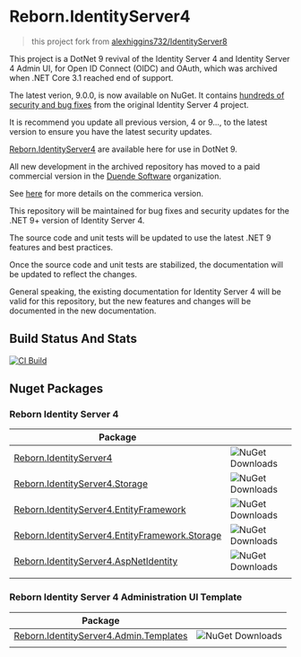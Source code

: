 # Reborn.IdentityServer4

> this project fork from [alexhiggins732/IdentityServer8](https://github.com/alexhiggins732/IdentityServer8)


This project is a DotNet 9 revival of the Identity Server 4 and Identity Server 4 Admin UI, for Open ID Connect (OIDC) and OAuth, which was archived when .NET Core 3.1 reached end of support.

The latest verion, 9.0.0, is now available on NuGet. It contains [hundreds of security and bug fixes](https://github.com/iamshen/Reborn.IdentityServer4/blob/master/docs/CHANGELOG.md) from the original Identity Server 4 project.

It is recommend you update all previous version, 4 or 9..., to the latest version to ensure you have the latest security updates. 

[Reborn.IdentityServer4](https://www.nuget.org/packages?q=Reborn.IdentityServer4) are available here for use in DotNet 9.

All new development in the archived repository has moved to a paid commercial version in the [Duende Software](https://github.com/duendesoftware) organization. 

See [here](https://duendesoftware.com/products/identityserver) for more details on the commerica version.

This repository will be maintained for bug fixes and security updates for the .NET 9+ version of Identity Server 4.

The source code and unit tests will be updated to use the latest .NET 9 features and best practices.

Once the source code and unit tests are stabilized, the documentation will be updated to reflect the changes.

General speaking, the existing documentation for Identity Server 4 will be valid for this repository, but the new features and changes will be documented in the new documentation.


## Build Status And Stats

[![CI Build](https://github.com/iamshen/Reborn.IdentityServer4/actions/workflows/master.yml/badge.svg)](https://github.com/iamshen/Reborn.IdentityServer4/actions/workflows/master.yml)

## Nuget Packages

### Reborn Identity Server 4
|Package||
| ------------- | ------------- |
|[Reborn.IdentityServer4](https://www.nuget.org/packages?q=Reborn.IdentityServer4)|![NuGet Downloads](https://img.shields.io/nuget/dt/Reborn.IdentityServer4)|
|[Reborn.IdentityServer4.Storage](https://www.nuget.org/packages?q=Reborn.IdentityServer4.Storage)|![NuGet Downloads](https://img.shields.io/nuget/dt/Reborn.IdentityServer4.Storage)|
|[Reborn.IdentityServer4.EntityFramework](https://www.nuget.org/packages?q=Reborn.IdentityServer4.EntityFramework)|![NuGet Downloads](https://img.shields.io/nuget/dt/Reborn.IdentityServer4.EntityFramework)|
|[Reborn.IdentityServer4.EntityFramework.Storage](https://www.nuget.org/packages?q=Reborn.IdentityServer4.EntityFramework.Storage)|![NuGet Downloads](https://img.shields.io/nuget/dt/Reborn.IdentityServer4.EntityFramework.Storage)|
|[Reborn.IdentityServer4.AspNetIdentity](https://www.nuget.org/packages?q=Reborn.IdentityServer4.AspNetIdentity)|![NuGet Downloads](https://img.shields.io/nuget/dt/Reborn.IdentityServer4.AspNetIdentity)|
| | |

### Reborn Identity Server 4 Administration UI Template
|Package||
| ------------- | ------------- |
|[Reborn.IdentityServer4.Admin.Templates](https://www.nuget.org/packages?q=Reborn.IdentityServer4.Admin.Templates)|![NuGet Downloads](https://img.shields.io/nuget/dt/Reborn.IdentityServer4.Admin.Templates)|
| | |

